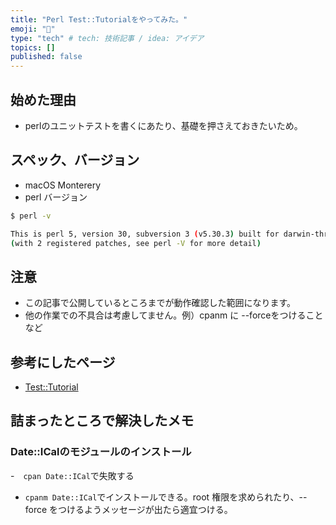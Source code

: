 ```yaml
---
title: "Perl Test::Tutorialをやってみた。"
emoji: "💭"
type: "tech" # tech: 技術記事 / idea: アイデア
topics: []
published: false
---
```


## 始めた理由

- perlのユニットテストを書くにあたり、基礎を押さえておきたいため。

## スペック、バージョン

- macOS Monterery
- perl バージョン

```sh
$ perl -v

This is perl 5, version 30, subversion 3 (v5.30.3) built for darwin-thread-multi-2level
(with 2 registered patches, see perl -V for more detail)
```

## 注意

- この記事で公開しているところまでが動作確認した範囲になります。
- 他の作業での不具合は考慮してません。例）cpanm に --forceをつけることなど

## 参考にしたページ

- [Test::Tutorial](https://perldoc.jp/docs/modules/Test-Simple-0.47/Tutorial.pod)

## 詰まったところで解決したメモ

### Date::ICalのモジュールのインストール

-　`cpan Date::ICal`で失敗する 
-  `cpanm Date::ICal`でインストールできる。root 権限を求められたり、--force をつけるようメッセージが出たら適宜つける。
